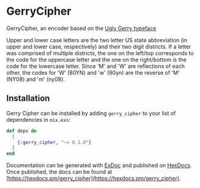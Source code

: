 # GerryCipher

GerryCipher, an encoder based on the [Ugly Gerry typeface](https://twitter.com/UglyGerry/status/1153661354462588929)

Upper and lower case letters are the two letter US state abbreviation (in upper and lower case, respectively)
and their two digit districts. If a letter was comprised of multiple districts, the one on the left/top corresponds to the code
for the uppercase letter and the one on the right/bottom is the code for the lowercase letter. Since 'M' and 'W' are reflections
of each other, the codes for 'W' (80YN) and 'w' (80yn) are the reverse of 'M' (NY08) and 'm' (ny08).

## Installation

Gerry Cipher can be installed by adding `gerry_cipher` to your list of dependencies in `mix.exs`:

```elixir
def deps do
  [
    {:gerry_cipher, "~> 0.1.0"}
  ]
end
```

Documentation can be generated with [ExDoc](https://github.com/elixir-lang/ex_doc)
and published on [HexDocs](https://hexdocs.pm). Once published, the docs can
be found at [https://hexdocs.pm/gerry_cipher](https://hexdocs.pm/gerry_cipher).

